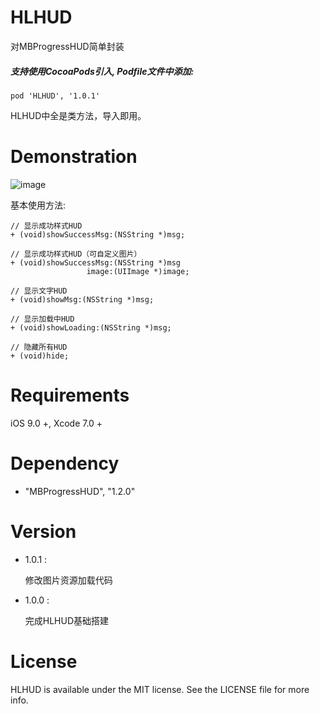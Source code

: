 # HLHUD
对MBProgressHUD简单封装

##### 支持使用CocoaPods引入, Podfile文件中添加: 

``` objc
pod 'HLHUD', '1.0.1'
```
HLHUD中全是类方法，导入即用。
# Demonstration
![image](https://github.com/huangchangweng/HLHUD/blob/main/QQ20220610-135707.gif)

基本使用方法:<p>

``` objc
// 显示成功样式HUD
+ (void)showSuccessMsg:(NSString *)msg;

// 显示成功样式HUD（可自定义图片）
+ (void)showSuccessMsg:(NSString *)msg
                 image:(UIImage *)image;

// 显示文字HUD
+ (void)showMsg:(NSString *)msg;

// 显示加载中HUD
+ (void)showLoading:(NSString *)msg;

// 隐藏所有HUD
+ (void)hide;
```

# Requirements

iOS 9.0 +, Xcode 7.0 +

# Dependency

- "MBProgressHUD", "1.2.0"

# Version
  
* 1.0.1 :

  修改图片资源加载代码
  
* 1.0.0 :

  完成HLHUD基础搭建

# License
HLHUD is available under the MIT license. See the LICENSE file for more info.
